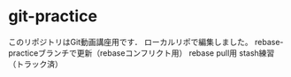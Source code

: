 ﻿# git-practice
このリポジトリはGit動画講座用です．
ローカルリポで編集しました。
rebase-practiceブランチで更新（rebaseコンフリクト用）
rebase pull用
stash練習（トラック済）

